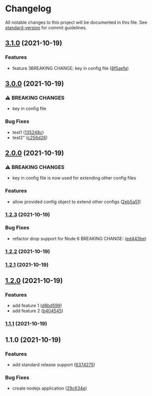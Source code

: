 # Changelog

All notable changes to this project will be documented in this file. See [standard-version](https://github.com/conventional-changelog/standard-version) for commit guidelines.

## [3.1.0](https://github.com/mingerlin/auto-changelog/compare/v3.0.0...v3.1.0) (2021-10-19)


### Features

* feature 3BREAKING CHANGE:  key in config file ([8f5aefa](https://github.com/mingerlin/auto-changelog/commit/8f5aefabe1825f9ffd77d9cea1b116725b7aacbb))

## [3.0.0](https://github.com/mingerlin/auto-changelog/compare/v2.0.0...v3.0.0) (2021-10-19)


### ⚠ BREAKING CHANGES

* key in config file

### Bug Fixes

* test1 ([135248c](https://github.com/mingerlin/auto-changelog/commit/135248cef6e36e03e25304e121942bab31754822))
* test2" ([c256d26](https://github.com/mingerlin/auto-changelog/commit/c256d26139f3c9efda69255d92e09264be463794))

## [2.0.0](https://github.com/mingerlin/auto-changelog/compare/v1.2.3...v2.0.0) (2021-10-19)


### ⚠ BREAKING CHANGES

* key in config file is now used for extending other config files

### Features

* allow provided config object to extend other configs ([2eb5a51](https://github.com/mingerlin/auto-changelog/commit/2eb5a510fee33de4ecc49eee37a724d4114a763d))

### [1.2.3](https://github.com/mingerlin/auto-changelog/compare/v1.2.2...v1.2.3) (2021-10-19)


### Bug Fixes

* refactor drop support for Node 6 BREAKING CHANGE: ([ed443be](https://github.com/mingerlin/auto-changelog/commit/ed443beea773ba2bd89d27be8b12875672c44cc6))

### [1.2.2](https://github.com/mingerlin/auto-changelog/compare/v1.2.1...v1.2.2) (2021-10-19)

### [1.2.1](https://github.com/mingerlin/auto-changelog/compare/v1.2.0...v1.2.1) (2021-10-19)

## [1.2.0](https://github.com/mingerlin/auto-changelog/compare/v1.1.1...v1.2.0) (2021-10-19)


### Features

* add feature 1 ([d8bd599](https://github.com/mingerlin/auto-changelog/commit/d8bd599b8cc016ed32604c4dcf56765778a5b8e2))
* add feature 2 ([b404545](https://github.com/mingerlin/auto-changelog/commit/b404545b17e387a67320debd1519590843acd9f5))

### [1.1.1](https://github.com/mingerlin/auto-changelog/compare/v1.1.0...v1.1.1) (2021-10-19)

## 1.1.0 (2021-10-19)


### Features

* add standard release support ([6374275](https://github.com/mingerlin/auto-changelog/commit/6374275e18270240e8ab209c39db3aec5d0be06a))


### Bug Fixes

* create nodejs application ([29c634e](https://github.com/mingerlin/auto-changelog/commit/29c634ea98b55cb8475af5084cb8661396630785))
